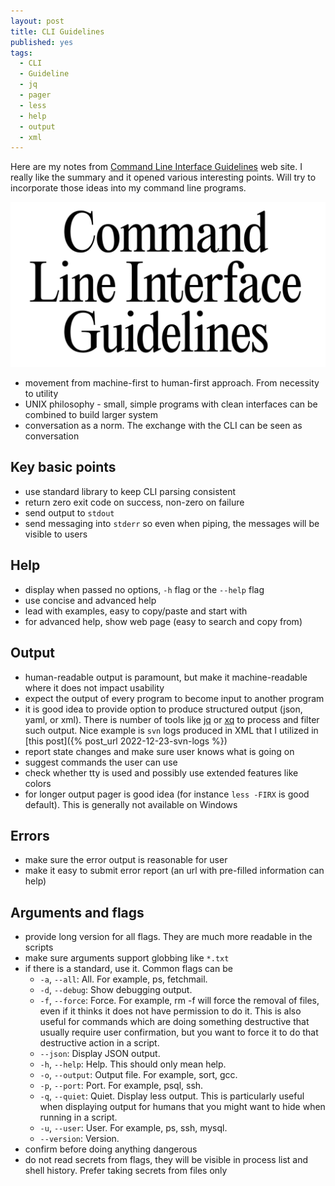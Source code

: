 ```yaml
---
layout: post
title: CLI Guidelines
published: yes
tags:
  - CLI
  - Guideline
  - jq
  - pager
  - less
  - help
  - output
  - xml
---
```

Here are my notes from [Command Line Interface Guidelines][1] web site. I really like the summary and it opened various interesting points. Will try to incorporate those ideas into my command line programs.

![Command Line Interface Guidelines](/img/cli-guidelines.png)

 - movement from machine-first to human-first approach. From necessity to utility
 - UNIX philosophy - small, simple programs with clean interfaces can be combined to build larger system
 - conversation as a norm. The exchange with the CLI can be seen as conversation

## Key basic points

 - use standard library to keep CLI parsing consistent
 - return zero exit code on success, non-zero on failure
 - send output to `stdout`
 - send messaging into `stderr` so even when piping, the messages will be visible to users

## Help

 - display when passed no options, `-h` flag or the `--help` flag
 - use concise and advanced help
 - lead with examples, easy to copy/paste and start with
 - for advanced help, show web page (easy to search and copy from)

## Output

 - human-readable output is paramount, but make it machine-readable where it does not impact usability
 - expect the output of every program to become input to another program
 - it is good idea to provide option to produce structured output (json, yaml, or xml). There is number of tools like [jq][2] or [xq][3] to process and filter such output. Nice example is `svn` logs produced in XML that I utilized in [this post]({% post_url 2022-12-23-svn-logs %})
 - report state changes and make sure user knows what is going on
 - suggest commands the user can use
 - check whether tty is used and possibly use extended features like colors
 - for longer output pager is good idea (for instance `less -FIRX` is good default). This is generally not available on Windows

## Errors

 - make sure the error output is reasonable for user
 - make it easy to submit error report (an url with pre-filled information can help)

## Arguments and flags

 - provide long version for all flags. They are much more readable in the scripts
 - make sure arguments support globbing like `*.txt`
 - if there is a standard, use it. Common flags can be
   - `-a`, `--all`: All. For example, ps, fetchmail.
   - `-d`, `--debug`: Show debugging output.
   - `-f`, `--force`: Force. For example, rm -f will force the removal of files, even if it thinks it does not have permission to do it. This is also useful for commands which are doing something destructive that usually require user confirmation, but you want to force it to do that destructive action in a script.
   - `--json`: Display JSON output.
   - `-h`, `--help`: Help. This should only mean help.
   - `-o`, `--output`: Output file. For example, sort, gcc.
   - `-p`, `--port`: Port. For example, psql, ssh.
   - `-q`, `--quiet`: Quiet. Display less output. This is particularly useful when displaying output for humans that you might want to hide when running in a script.
   - `-u`, `--user`: User. For example, ps, ssh, mysql.
   - `--version`: Version.
 - confirm before doing anything dangerous
 - do not read secrets from flags, they will be visible in process list and shell history. Prefer taking secrets from files only

[1]: https://clig.dev/
[2]: https://jqlang.github.io/jq/
[3]: https://github.com/kislyuk/yq

